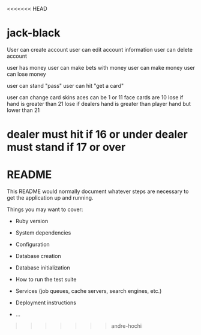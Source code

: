 <<<<<<< HEAD
# jack-black

User can create account
user can edit account information
user can delete account 

user has money
user can make bets with money
user can make money
user can lose money

user can stand "pass"
user can hit "get a card"

user can change card skins
aces can be 1 or 11 
face cards are 10
lose if hand is greater than 21
lose if dealers hand is greater than player hand but lower than 21

dealer must hit if 16 or under 
dealer must stand if 17 or over
=======
# README

This README would normally document whatever steps are necessary to get the
application up and running.

Things you may want to cover:

* Ruby version

* System dependencies

* Configuration

* Database creation

* Database initialization

* How to run the test suite

* Services (job queues, cache servers, search engines, etc.)

* Deployment instructions

* ...
>>>>>>> andre-hochi
